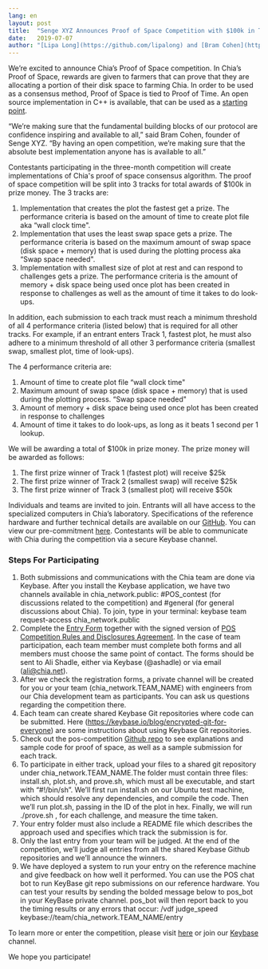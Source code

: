 ```yaml
---
lang: en
layout: post
title:  "Senge XYZ Announces Proof of Space Competition with $100k in Total Prize Money"
date:   2019-07-07
author: "[Lipa Long](https://github.com/lipalong) and [Bram Cohen](https://twitter.com/bramcohen)"
---
```


We’re excited to announce Chia’s Proof of Space competition. In Chia’s Proof of Space, rewards are given to farmers that can prove that they are allocating a portion of their disk space to farming Chia. In order to be used as a consensus method, Proof of Space is tied to Proof of Time. An open source implementation in C++ is available, that can be used as a [starting point](https://github.com/Chia-Network/proofofspace).

“We’re making sure that the fundamental building blocks of our protocol are confidence inspiring and available to all,” said Bram Cohen, founder of Senge XYZ. “By having an open competition, we’re making sure that the absolute best implementation anyone has is available to all.”

Contestants participating in the three-month competition will create implementations of Chia's proof of space consensus algorithm. The proof of space competition will be split into 3 tracks for total awards of $100k in prize money. The 3 tracks are:

1. Implementation that creates the plot the fastest get a prize. The performance criteria is based on the amount of time to create plot file aka “wall clock time".  
2. Implementation that uses the least swap space gets a prize. The performance criteria is based on the maximum amount of swap space (disk space + memory) that is used during the plotting process aka “Swap space needed".  
3. Implementation with smallest size of plot at rest and can respond to challenges gets a prize. The performance criteria is the amount of memory + disk space being used once plot has been created in response to challenges as well as the amount of time it takes to do look-ups.  

In addition, each submission to each track must reach a minimum threshold of all 4 performance criteria (listed below) that is required for all other tracks. For example, if an entrant enters Track 1, fastest plot, he must also adhere to a minimum threshold of all other 3 performance criteria (smallest swap, smallest plot, time of look-ups).

The 4 performance criteria are:

1. Amount of time to create plot file “wall clock time"  
2. Maximum amount of swap space (disk space + memory) that is used during the plotting process. “Swap space needed"  
3. Amount of memory + disk space being used once plot has been created in response to challenges  
4. Amount of time it takes to do look-ups, as long as it beats 1 second per 1 lookup.   

We will be awarding a total of $100k in prize money. The prize money will be awarded as follows:  

1. The first prize winner of Track 1 (fastest plot) will receive $25k  
2. The first prize winner of Track 2 (smallest swap) will receive $25k  
3. The first prize winner of Track 3 (smallest plot) will receive $50k  

Individuals and teams are invited to join. Entrants will all have access to the specialized computers in Chia’s laboratory. Specifications of the reference hardware and further technical details are available on our [GitHub](https://github.com/Chia-Network/proofofspace). You can view our pre-commitment [here](https://github.com/Chia-Network/proofofspace/blob/master/contest_intro.md). Contestants will be able to communicate with Chia during the competition via a secure Keybase channel.

### Steps For Participating

1. Both submissions and communications with the Chia team are done via Keybase. After you install the Keybase application, we have two channels available in chia_network.public: #POS_contest (for discussions related to the competition) and #general (for general discussions about Chia). To join, type in your terminal: keybase team request-access chia_network.public  
2. Complete the [Entry Form](https://github.com/Chia-Network/proofofspace/blob/master/2019%20CHIA%20NETWORK%20CHALLENGE%20APPLICATION%20FORM.pdf) together with the signed version of [POS Competition Rules and Disclosures Agreement](https://github.com/Chia-Network/proofofspace/blob/master/Chia%20Network%20-%20POS%20Contest%20Rules%20and%20Disclosures.pdf). In the case of team participation, each team member must complete both forms and all members must choose the same point of contact. The forms should be sent to Ali Shadle, either via Keybase (@ashadle) or via email (ali@chia.net).  
3. After we check the registration forms, a private channel will be created for you or your team (chia_network.TEAM_NAME) with engineers from our Chia development team as participants. You can ask us questions regarding the competition there.  
4. Each team can create shared Keybase Git repositories where code can be submitted. Here (https://keybase.io/blog/encrypted-git-for-everyone) are some instructions about using Keybase Git repositories.  
5. Check out the pos-competition [Github repo](https://github.com/Chia-Network/proofofspace) to see explanations and sample code for proof of space, as well as a sample submission for each track.  
6. To participate in either track, upload your files to a shared git repository under chia_network.TEAM_NAME.The folder must contain three files: install.sh, plot.sh, and prove.sh, which must all be executable, and start with “#!/bin/sh”. We’ll first run install.sh on our Ubuntu test machine, which should resolve any dependencies, and compile the code. Then we’ll run plot.sh, passing in the ID of the plot in hex. Finally, we will run ./prove.sh <challenge>, for each challenge, and measure the time taken.  
7. Your entry folder must also include a README file which describes the approach used and specifies which track the submission is for.  
8. Only the last entry from your team will be judged. At the end of the competition, we’ll judge all entries from all the shared Keybase Github repositories and we’ll announce the winners.  
9. We have deployed a system to run your entry on the reference machine and give feedback on how well it performed. You can use the POS chat bot to run KeyBase git repo submissions on our reference hardware. You can test your results by sending the bolded message below to pos_bot in your KeyBase private channel. pos_bot will then report back to you the timing results or any errors that occur: /vdf judge_speed keybase://team/chia_network.TEAM_NAME/entry

To learn more or enter the competition, please visit [here](https://www.chia.net/) or join our [Keybase](https://keybase.io/team/chia_network.public) channel.

We hope you participate!
